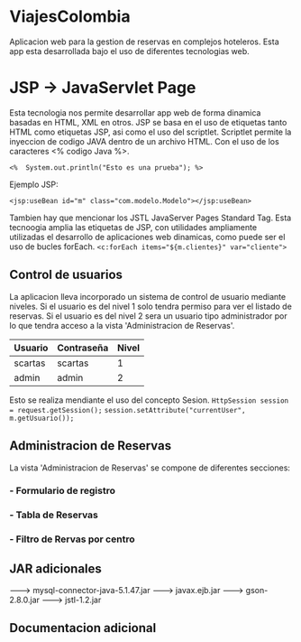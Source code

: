 # ViajesColombia

Aplicacion web para la gestion de reservas en complejos hoteleros.
Esta app esta desarrollada bajo el uso de diferentes tecnologias web.

# JSP -> JavaServlet Page


Esta tecnologia nos permite desarrollar app web de forma dinamica basadas en HTML, XML en otros.
JSP se basa en el uso de etiquetas tanto HTML como etiquetas JSP, asi como el uso del scriptlet.
Scriptlet permite la inyeccion de codigo JAVA dentro de un archivo HTML. Con el uso de los caracteres <%  codigo Java %>.

 `<%  System.out.println("Esto es una prueba"); %>`

Ejemplo JSP:

 `<jsp:useBean id="m" class="com.modelo.Modelo"></jsp:useBean>`

Tambien hay que mencionar los JSTL
JavaServer Pages Standard Tag. Esta tecnoogia amplia las etiquetas de JSP, con utilidades ampliamente utilizadas el desarrollo de aplicaciones web dinamicas, como puede ser el uso de bucles forEach.
 `<c:forEach items="${m.clientes}" var="cliente">`


## Control de usuarios

La aplicacion lleva incorporado un sistema de control de usuario mediante niveles.
Si el usuario es  del   nivel 1 solo tendra permiso para ver el listado de reservas.
Si el usuario es del nivel 2 sera un usuario tipo administrador por lo que tendra acceso a la vista 'Administracion de Reservas'.

| Usuario | Contraseña | Nivel|
|--|--|--|
| scartas| scartas|1 |
| admin | admin |2 |

Esto se realiza mendiante el uso del concepto Sesion.
`HttpSession session = request.getSession();`
`session.setAttribute("currentUser", m.getUsuario());`

## Administracion de Reservas

La vista 'Administracion de Reservas' se compone de diferentes secciones:
### - Formulario de registro

### - Tabla de Reservas


### - Filtro de Rervas por centro


## JAR adicionales

---> mysql-connector-java-5.1.47.jar
---> javax.ejb.jar
---> gson-2.8.0.jar
---> jstl-1.2.jar

## Documentacion adicional

  
